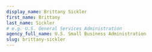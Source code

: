 ```yaml
---
display_name: Brittany Sickler
first_name: Brittany
last_name: Sickler
# e.g. U.S. General Services Administration
agency_full_name: U.S. Small Business Administration
slug: brittany-sickler
---
```


